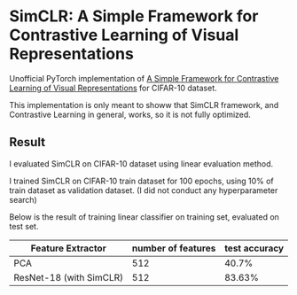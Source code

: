 # SimCLR: A Simple Framework for Contrastive Learning of Visual Representations

Unofficial PyTorch implementation of [A Simple Framework for Contrastive Learning of Visual Representations](https://arxiv.org/abs/2002.05709) for CIFAR-10 dataset.

This implementation is only meant to showw that SimCLR framework, and Contrastive Learning in general, works, so it is not fully optimized.

## Result

I evaluated SimCLR on CIFAR-10 dataset using linear evaluation method.

I trained SimCLR on CIFAR-10 train dataset for 100 epochs, using 10% of train dataset as validation dataset. (I did not conduct any hyperparameter search)

Below is the result of training linear classifier on training set, evaluated on test set.

| Feature Extractor       | number of features | test accuracy |
|-------------------------|--------------------|---------------|
| PCA                     | 512                | 40.7%         |
| ResNet-18 (with SimCLR) | 512                | 83.63%        |


